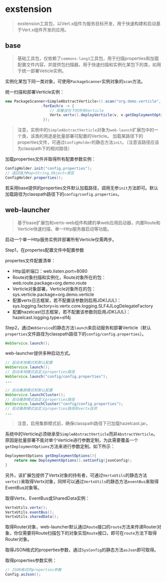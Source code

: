 # exstension
> exstension工具包，以Vert.x组件为服务目标开发，用于快速构建和启动基于Vert.x组件开发的应用。

## base
> 基础工具包，仅依赖了`commons-lang3`工具包，用于扫描properties和加载配置文件内容，并提供包扫描器，用于快速扫描和实例化某包下的类，如用于统一部署Veticle实例。

实例化某包下同一类对象，可使用`PackageScanner`实例对象的`scan`方法。

统一扫描和部署Verticle实例：  
```java
new PackageScanner<SimpleAbstractVerticle>().scan("org.demo.verticle", SimpleAbstractVerticle.class)
                .forEach(v -> {
                    // 部署该包下的所有Verticle
                    Vertx.vertx().deployVerticle(v, v.getDeploymentOptions());
                 });
```
> 注意，实例中的`SimpleAbstractVerticle`对象为`web-launch`扩展包中的一个类，该类的用途是批量部署可配置的Verticle。
加载某路径下的properties文件，可通过`ConfigHolder`的静态方法`init`。（注意该路径应该为classpath下的相对路径）

加载properties文件并取得所有配置参数实例：
```java
ConfigHolder.init("config.properties");
// 返回值为Map<String,Object>类型
ConfigHolder.properties();
```
若采用base提供的properties文件默认加载路径，调用无参`init`方法即可。默认加载路径为classpath路径下的`config/config.properties`。

## web-launcher
> 基于base扩展包和vertx-web组件构建的单web应用启动器，内置Route和Verticle快速扫描，单一Http服务器启动等功能。

启动一个单一Http服务实例并部署所有Verticle仅需两步。

Step1，在propertes配置文件中配置参数

propertes文件配置清单：
* Http监听端口：web.listen.port=8080
* Route对象扫描和实例化，Route对象所在的包：web.route.package=org.demo.route
* Verticle对象部署，Verticle对象所在的包：sys.verticle.package=org.demo.verticle
* 配置vertx日志框架，若不配置该参数则启用JDK(JUL)： sys.logging.factory=io.vertx.core.logging.SLF4JLogDelegateFactory
* 配置hazelcast日志框架，若不配置该参数则启用JDK(JUL)：hazelcast.logging.type=slf4j

Step2，通过`WebService`的静态方法`launch`来启动服务和部署Verticle（默认`properties`文件路径为classpath路径下的`config/config.properties`）。
```java
WebService.launch();
```
web-launcher提供多种启动方式。
```java
// 启动本地模式和默认配置
WebService.launch();
// 启动本地模式自定义properties路径
WebService.launch("config/config.properties");
...

// 启动集群模式和默认配置
WebService.launchCluster();
// 启动集群模式自定义properties路径
WebService.launchCluster("config/config.properties");
// 启动集群模式自定义properties路径和vertx选项
...
```
> 注意，启用集群模式前，确保classpath路径下已加载hazelcast.jar。

系统中的Verticle必须继承至`SimpleAbstractVerticle`而非`AbstractVerticle`。原因是批量部署不能对单个Verticle进行参数定制，为此需要覆盖一个`getDeploymentOptions`方法来进行参数定制。如下所示：
```java
DeploymentOptions getDeploymentOptions(){
    return new DeploymentOptions().setConfig(jsonConfig);
}
```

另外，该扩展包提供了Vertx对象的持有者，可通过`VertxUtils`的静态方法`vertx()`来取得Vertx对象，同样可以通过`VertxUtils`的静态方法`eventBus`来取得EventBus对象等。

取得Vertx、EventBus或SharedData实例：
```java
VertxUtils.vertx();
VertxUtils.eventBus();
VertxUtils.sharedData();
```
取得Router对象，web-launcher默认通过`Route`接口的`route`方法来传递Router对象，你仅需要将Route扫描包下的对象实现`Route`接口，即可在`route`方法下取得Router对象。

取得JSON格式的properties参数，通过`SysConfig`的静态方法`asJson`即可取得。

取得properties参数实例：
```java
// JSON格式的properties参数
Config.asJson();
```
